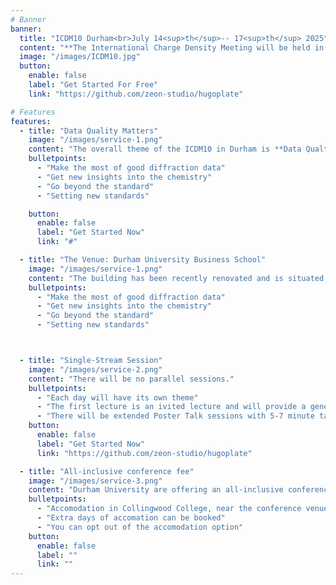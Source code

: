 ```yaml
---
# Banner
banner:
  title: "ICDM10 Durham<br>July 14<sup>th</sup>-- 17<sup>th</sup> 2025"
  content: "**The International Charge Density Meeting will be held in Durham, UK in July 2025.**"
  image: "/images/ICDM10.jpg"
  button:
    enable: false
    label: "Get Started For Free"
    link: "https://github.com/zeon-studio/hugoplate"

# Features
features:
  - title: "Data Quality Matters"
    image: "/images/service-1.png"
    content: "The overall theme of the ICDM10 in Durham is **Data Qualtiy** and why it matters."
    bulletpoints:
      - "Make the most of good diffraction data"
      - "Get new insights into the chemistry"
      - "Go beyond the standard"
      - "Setting new standards"

    button:
      enable: false
      label: "Get Started Now"
      link: "#"

  - title: "The Venue: Durham University Business School"
    image: "/images/service-1.png"
    content: "The building has been recently renovated and is situated in green surroundings"
    bulletpoints:
      - "Make the most of good diffraction data"
      - "Get new insights into the chemistry"
      - "Go beyond the standard"
      - "Setting new standards"



  - title: "Single-Stream Session"
    image: "/images/service-2.png"
    content: "There will be no parallel sessions."
    bulletpoints:
      - "Each day will have its own theme"
      - "The first lecture is an ivited lecture and will provide a general-audience introduction"
      - "There will be extended Poster Talk sessions with 5-7 minute talks"
    button:
      enable: false
      label: "Get Started Now"
      link: "https://github.com/zeon-studio/hugoplate"

  - title: "All-inclusive conference fee"
    image: "/images/service-3.png"
    content: "Durham University are offering an all-inclusive conference fee at competitive rates. Accomodation, breakfast, tea/coffe, lunch will all be included in the conference fee."
    bulletpoints:
      - "Accomodation in Collingwood College, near the conference venue"
      - "Extra days of accomation can be booked"
      - "You can opt out of the accomodation option"
    button:
      enable: false
      label: ""
      link: ""
---
```

